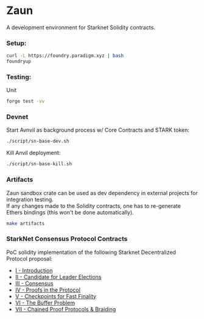 # Zaun
A development environment for Starknet Solidity contracts.

### Setup:

```bash
curl -L https://foundry.paradigm.xyz | bash
foundryup
```

### Testing:

Unit
```bash
forge test -vv
```

### Devnet

Start Avnvil as background process w/ Core Contracts and STARK token:
```bash
./script/sn-base-dev.sh
```

Kill Anvil deployment:
```bash
./script/sn-base-kill.sh
```

### Artifacts

Zaun sandbox crate can be used as dev dependency in external projects for integration testing.  
If any changes made to the Solidity contracts, one has to re-generate Ethers bindings (this won't be done automatically).

```bash
make artifacts
```

### StarkNet Consensus Protocol Contracts

PoC solidity implementation of the following Starknet Decentralized Protocol proposal:
- [I - Introduction](https://community.starknet.io/t/starknet-decentralized-protocol-i-introduction/2671/1)
- [II - Candidate for Leader Elections](https://community.starknet.io/t/starknet-decentralized-protocol-ii-candidate-for-leader-elections/4751)
- [III - Consensus](https://community.starknet.io/t/starknet-decentralized-protocol-iii-consensus/5386)
- [IV - Proofs in the Protocol](https://community.starknet.io/t/starknet-decentralized-protocol-iv-proofs-in-the-protocol/6030)
- [V - Checkpoints for Fast Finality](https://community.starknet.io/t/starknet-decentralized-protocol-v-checkpoints-for-fast-finality/6032)
- [VI - The Buffer Problem](https://community.starknet.io/t/starknet-decentralized-protocol-vi-the-buffer-problem/7098)
- [VII - Chained Proof Protocols & Braiding](https://community.starknet.io/t/starknet-decentralized-protocol-vii-chained-proof-protocols-braiding/18831)